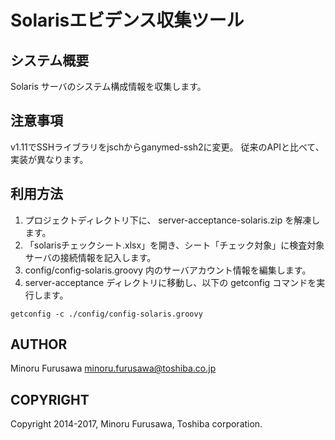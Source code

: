 Solarisエビデンス収集ツール
===========================

システム概要
------------

Solaris サーバのシステム構成情報を収集します。

注意事項
--------

v1.11でSSHライブラリをjschからganymed-ssh2に変更。
従来のAPIと比べて、実装が異なります。

利用方法
--------

1. プロジェクトディレクトリ下に、 server-acceptance-solaris.zip を解凍します。
2. 「solarisチェックシート.xlsx」を開き、シート「チェック対象」に検査対象サーバの接続情報を記入します。
3. config/config-solaris.groovy 内のサーバアカウント情報を編集します。
4. server-acceptance ディレクトリに移動し、以下の getconfig コマンドを実行します。

```
getconfig -c ./config/config-solaris.groovy
```

AUTHOR
-----------

Minoru Furusawa <minoru.furusawa@toshiba.co.jp>

COPYRIGHT
-----------

Copyright 2014-2017, Minoru Furusawa, Toshiba corporation.
